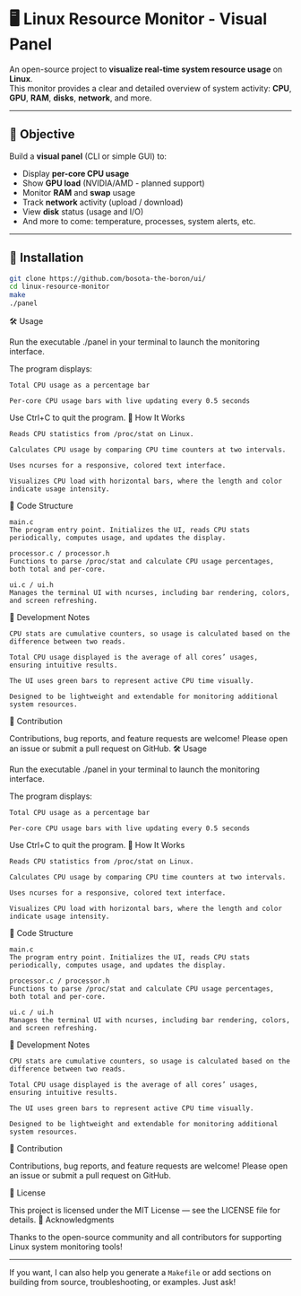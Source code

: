 # 🖥️ Linux Resource Monitor - Visual Panel

An open-source project to **visualize real-time system resource usage** on **Linux**.  
This monitor provides a clear and detailed overview of system activity: **CPU**, **GPU**, **RAM**, **disks**, **network**, and more.

---

## 🎯 Objective

Build a **visual panel** (CLI or simple GUI) to:
- Display **per-core CPU usage**
- Show **GPU load** (NVIDIA/AMD - planned support)
- Monitor **RAM** and **swap** usage
- Track **network** activity (upload / download)
- View **disk** status (usage and I/O)
- And more to come: temperature, processes, system alerts, etc.

---

## 🚀 Installation

```bash
git clone https://github.com/bosota-the-boron/ui/
cd linux-resource-monitor
make
./panel

```
🛠️ Usage

Run the executable ./panel in your terminal to launch the monitoring interface.

The program displays:

    Total CPU usage as a percentage bar

    Per-core CPU usage bars with live updating every 0.5 seconds

Use Ctrl+C to quit the program.
🧩 How It Works

    Reads CPU statistics from /proc/stat on Linux.

    Calculates CPU usage by comparing CPU time counters at two intervals.

    Uses ncurses for a responsive, colored text interface.

    Visualizes CPU load with horizontal bars, where the length and color indicate usage intensity.

📂 Code Structure

    main.c
    The program entry point. Initializes the UI, reads CPU stats periodically, computes usage, and updates the display.

    processor.c / processor.h
    Functions to parse /proc/stat and calculate CPU usage percentages, both total and per-core.

    ui.c / ui.h
    Manages the terminal UI with ncurses, including bar rendering, colors, and screen refreshing.

📝 Development Notes

    CPU stats are cumulative counters, so usage is calculated based on the difference between two reads.

    Total CPU usage displayed is the average of all cores’ usages, ensuring intuitive results.

    The UI uses green bars to represent active CPU time visually.

    Designed to be lightweight and extendable for monitoring additional system resources.

🤝 Contribution

Contributions, bug reports, and feature requests are welcome!
Please open an issue or submit a pull request on GitHub.
🛠️ Usage

Run the executable ./panel in your terminal to launch the monitoring interface.

The program displays:

    Total CPU usage as a percentage bar

    Per-core CPU usage bars with live updating every 0.5 seconds

Use Ctrl+C to quit the program.
🧩 How It Works

    Reads CPU statistics from /proc/stat on Linux.

    Calculates CPU usage by comparing CPU time counters at two intervals.

    Uses ncurses for a responsive, colored text interface.

    Visualizes CPU load with horizontal bars, where the length and color indicate usage intensity.

📂 Code Structure

    main.c
    The program entry point. Initializes the UI, reads CPU stats periodically, computes usage, and updates the display.

    processor.c / processor.h
    Functions to parse /proc/stat and calculate CPU usage percentages, both total and per-core.

    ui.c / ui.h
    Manages the terminal UI with ncurses, including bar rendering, colors, and screen refreshing.

📝 Development Notes

    CPU stats are cumulative counters, so usage is calculated based on the difference between two reads.

    Total CPU usage displayed is the average of all cores’ usages, ensuring intuitive results.

    The UI uses green bars to represent active CPU time visually.

    Designed to be lightweight and extendable for monitoring additional system resources.

🤝 Contribution

Contributions, bug reports, and feature requests are welcome!
Please open an issue or submit a pull request on GitHub.

📜 License

This project is licensed under the MIT License — see the LICENSE file for details.
🙏 Acknowledgments

Thanks to the open-source community and all contributors for supporting Linux system monitoring tools!

---

If you want, I can also help you generate a `Makefile` or add sections on building from source, troubleshooting, or examples. Just ask!


